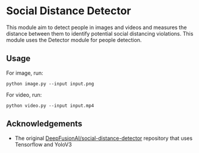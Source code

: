 # Social Distance Detector 

This module aim to detect people in images and videos and measures the distance between them to identify potential social distancing violations.
This module uses the Detector module for people detection.

## Usage

For image, run:

```
python image.py --input input.png
```

For video, run:

```
python video.py --input input.mp4
```


## Acknowledgements
- The original [DeepFusionAI/social-distance-detector](https://github.com/DeepFusionAI/social-distance-detector) repository that uses Tensorflow and YoloV3
